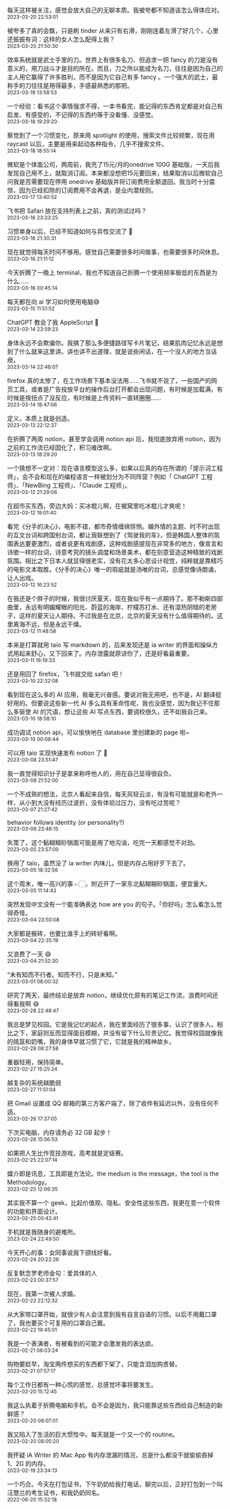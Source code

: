 每天这样被关注，感觉会放大自己的无聊本质。我被夸都不知道该怎么得体应对。
<br><small>2023-03-20 22:53:01</small>

被夸多了真的会飘，只是刷 tinder 从来只有右滑，刚刚连着左滑了好几个，心里还振振有词：这样的女人怎么配得上我？
<br><small>2023-03-20 21:50:30</small>

效率系统就是武士手里的刀。世界上有很多名刀、但追求一把 fancy 的刀是没有意义的，用刀战斗才是目的所在。而且，刀之所以能成为名刀，往往是因为自己的主人用它赢得了许多胜利，而不是因为它自己有多 fancy 。一个强大的武士，最称手的刀往往是用得最多，手感最熟悉的那把。
<br><small>2023-03-19 13:58:53</small>

一个经验：看书这个事情强求不得，一本书看完，能记得的东西肯定都是对自己有启发、有感受的，不记得的东西约等于没看懂、没感觉。
<br><small>2023-03-18 19:29:20</small>

察觉到了一个习惯变化，原来用 spotlight 的使用，搜索文件比较频繁，现在用 raycast 以后，主要是用来起动各种指令，几乎不搜索文件。
<br><small>2023-03-18 18:55:14</small>

微软是个体面公司，两周前，我充了15元/月的onedrive 100G 基础版，一天后我发现自己用不上，就取消订阅。本来都没想把15元要回来，结果取消以后微软自己问我是否需要现在停用 onedrive 基础版并将订阅费用全额退回。我当时十分震惊，因为已经扣除的订阅费用不会再退，是业内潜规则。
<br><small>2023-03-17 13:40:52</small>

飞书把 Safari 放在支持列表上之前，真的测试过吗？
<br><small>2023-03-16 23:33:25</small>

习惯单身以后，已经不知道如何与异性交流了 🥹
<br><small>2023-03-16 21:30:31</small>

现在就觉得每天时间不够用。感觉自己需要很多时间做事，也需要很多时间休息。
<br><small>2023-03-16 21:11:12</small>

今天折腾了一晚上 terminal，我也不知道自己折腾一个使用频率极低的东西是为什么……
<br><small>2023-03-16 00:45:14</small>

每天都在向 ai 学习如何使用电脑😅
<br><small>2023-03-15 11:51:52</small>

ChatGPT 教会了我 AppleScript 🥹
<br><small>2023-03-14 23:59:23</small>

身体永远不会欺骗你。我搞了那么多便捷路径写卡片笔记，结果肌肉记忆永远是想到了什么就来这里讲。讲也讲不出道理，就是说些闲话，在一个没人的地方当话痨。
<br><small>2023-03-14 22:48:07</small>

firefox 真的太惨了，在工作场景下基本没法用……飞书就不说了，一些国产的网页工具，或者是广告投放平台的操作后台打开都会出现问题，有时候是加载满，有时候是按扭点了没反应，有时候是上传资料一直转圈圈……
<br><small>2023-03-14 18:47:06</small>

定义，本质上就是创造。
<br><small>2023-03-13 22:12:37</small>

在折腾了两周 notion，甚至学会调用 notion api 后，我彻底放弃用 notion，因为之前的工作流已经固化了，积习难改啊。
<br><small>2023-03-13 18:29:20</small>

一个猜想不一定对：现在语言模型这么多，如果以后真的存在所谓的「提示词工程师」，会不会和现在的编程语言一样被划分为不同阵营？例如「 ChatGPT 工程师」、「NewBing 工程师」、「Claude 工程师」。
<br><small>2023-03-12 21:29:06</small>

在超市买东西，旁边大妈：买冰棍儿啊，在被窝里吃冰棍儿才爽呢！
<br><small>2023-03-12 19:01:40</small>

看完《分手的决心》，电影不错，都市奇情缠绵悱恻。婚外情的主题、时不时出现的互文台词和跨国别台词，都让我联想到了《驾驶我的车》，但是韩国人整体的氛围表达要更激烈，或者说更有戏剧感，这种戏剧感提现在非常多的地方，像宣言和诗歌一样的台词，诗意考究的镜头调度和场景美术，都在刻意营造这种精致的戏剧氛围。相比之下日本人就显得很老实，没有花太多心思设计视觉，纯粹就是靠精巧的电影文本取胜。《分手的决心》唯一的瑕疵就是汤唯的台词，总感觉像诗朗诵，让人出戏。
<br><small>2023-03-12 16:23:52</small>

在我还是个胖子的时候，我很讨厌夏天，现在我似乎有一点期待了。那不勒斯四部曲里，永远有明媚耀眼的阳光、蔚蓝的海岸、柠檬苏打水、还有湿热阴暗的老房子，这样的夏天让人期待。不过我是在北京，北京的夏天没有什么值得期待的。这里离海不远，但是永远干燥。
<br><small>2023-03-12 11:48:58</small>

本来是打算就用 taio 写 markdown 的，后来发现还是 ia writer 的界面和操纵方式用起来舒心，又下回来了。内存泄露就原谅你了，还是好看最重要。
<br><small>2023-03-11 16:19:33</small>

还是用回了 firefox，飞书就交给 safari 吧！
<br><small>2023-03-10 22:32:08</small>

看到现在这么多的 AI 应用，我毫无兴奋感。要说对我无用吧，也不是，AI 翻译挺好用的。但要说这些新一代 AI 多么具有革命性呢，我也没感觉，因为我记不住那么多驱使 AI 的咒语，想让这些 AI 写点东西，要调校很久，还不如我自己来。
<br><small>2023-03-10 18:58:10</small>

成功调试 notion api，可以愉快地在 database 里创建新的 page 啦~
<br><small>2023-03-10 00:08:44</small>

可以用 taio 实现快速发布 notion 了 🥹
<br><small>2023-03-08 23:51:47</small>

我一直觉得知识分子是拿来称呼他人的，用在自己显得很自负。
<br><small>2023-03-08 21:52:00</small>

一个不成熟的想法，北京人看起来自信，每天风轻云淡，有没有可能就是和老外一样，从小到大没有经历过波折，没有体验过压力，没有吃过苦呢？
<br><small>2023-03-07 21:27:42</small>

behavior follows identity (or personality?)
<br><small>2023-03-06 23:46:15</small>

失策了，这个黏糊糊砂锅面可能是用了地沟油，吃完一天都感觉不对劲。
<br><small>2023-03-05 23:57:00</small>

换用了 taio，虽然没了 ia writer 内味儿，但是内存占用好歹下去了。
<br><small>2023-03-05 18:32:56</small>

这个周末，唯一高兴的事 👉🏻，附近开了一家东北黏糊糊砂锅面，便宜量大。
<br><small>2023-03-05 11:14:43</small>

突然发现中文没有一个能准确表达 how are you 的句子。「你好吗」怎么看怎么觉得奇怪。
<br><small>2023-03-04 23:50:08</small>

大家都是搬砖，也要比谁手上的砖好看啊。
<br><small>2023-03-04 22:35:19</small>

又浪费了一天 😅
<br><small>2023-03-04 21:52:30</small>

“未有知而不行者。知而不行，只是未知。”
<br><small>2023-03-01 08:00:32</small>

研究了两天，最终结论是放弃 notion，继续优化原有的笔记工作流，浪费时间还得看我啊 😅
<br><small>2023-02-28 22:48:47</small>

我总是梦见校园。它是我记忆的起点，我在里面经历了很多事，认识了很多人。相比之下，家庭则反而显得面目模糊，并没有留下什么珍贵记忆。我觉得校园就像我的摇篮和奶嘴，我的身体早就习惯了它，它就是我的精神故乡。
<br><small>2023-02-28 08:27:58</small>

重器轻用，保持简单。
<br><small>2023-02-27 15:25:24</small>

越复杂的系统越脆弱
<br><small>2023-02-27 11:51:04</small>

把 Gmail 设置成 QQ 邮箱的第三方客户端了，除了收件有延迟以外，没有任何不适。
<br><small>2023-02-26 17:37:05</small>

下次买电脑，内存请务必 32 GB 起步！
<br><small>2023-02-26 15:56:53</small>

如果把人生比作竞技游戏，高考就是定级赛。
<br><small>2023-02-25 22:07:14</small>

媒介即是讯息，工具即是方法论。the medium is the message，the tool is the Methodology。
<br><small>2023-02-25 12:06:35</small>

其实我不算一个 geek，比起价值观、隐私、安全性这些东西，我更在意一个软件的功能和界面设计。
<br><small>2023-02-25 00:42:41</small>

手机就是我随身的避难所。
<br><small>2023-02-24 22:49:50</small>

今天开心的事：女同事说我下颌线好看。
<br><small>2023-02-24 20:22:26</small>

反复默念罗老师金句：爱具体的人
<br><small>2023-02-23 00:37:57</small>

现在，我第一次被人求婚。
<br><small>2023-02-22 22:12:32</small>

从大家带口罩开始，就很少有人会注意到我有自言自语的习惯。以后不用戴口罩了，我也要买个可复用的口罩自己戴。
<br><small>2023-02-22 19:45:01</small>

我是一个表演者，有被看到的可能才会激发我的表达欲。
<br><small>2023-02-21 08:03:24</small>

购物要趁早，淘宝两件想买的东西都下架了，只能含泪加购贵替。
<br><small>2023-02-21 07:57:17</small>

每个工作日都有一种心慌的感觉，总感觉坏事将要发生。
<br><small>2023-02-20 15:12:45</small>

我这么执着于折腾电脑和手机，会不会是因为，我只能靠这些东西给自己制造的新鲜感？
<br><small>2023-02-20 08:07:01</small>

我又陷入了生活的巨大惯性中。每天就是一个又一个的 routine。
<br><small>2023-02-20 08:05:20</small>

我怀疑 iA Writer 的 Mac App 有内存泄漏的情况，总是什么都没干就偷偷吞掉 1、2G 的内存。
<br><small>2023-02-19 23:34:13</small>

一个巧合。今天在打包证书，下午奶奶给我打电话，聊完以后，正好打包到一个叫汪慧兰的考生证书，和我奶奶同名。
<br><small>2022-06-20 15:32:18</small>